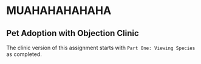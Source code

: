# MUAHAHAHAHAHA

## Pet Adoption with Objection Clinic

The clinic version of this assignment starts with `Part One: Viewing Species` as completed.
